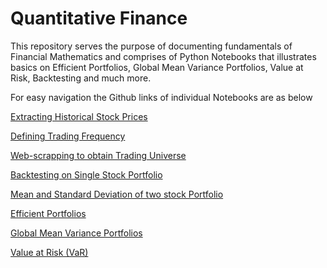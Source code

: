 # Quantitative Finance

This repository serves the purpose of documenting fundamentals of Financial Mathematics and comprises of Python Notebooks that illustrates basics on Efficient Portfolios, Global Mean Variance Portfolios, Value at Risk, Backtesting and much more.

For easy navigation the Github links of individual Notebooks are as below

[Extracting Historical Stock Prices](https://github.com/HAN1T/PythonFinance/blob/main/MultipleStock_Prices.ipynb)

[Defining Trading Frequency](https://github.com/HAN1T/PythonFinance/blob/main/MultipleStockPrice_with_TradingFreq.ipynb)

[Web-scrapping to obtain Trading Universe](https://github.com/HAN1T/PythonFinance/blob/main/Universe500.ipynb)

[Backtesting on Single Stock Portfolio](https://github.com/HAN1T/PythonFinance/blob/main/Backtest_SMA.ipynb)

[Mean and Standard Deviation of two stock Portfolio](https://github.com/HAN1T/PythonFinance/blob/main/Mean%20%26%20SD%20for%202%20stock%20Portfolio.ipynb)

[Efficient Portfolios](https://github.com/HAN1T/PythonFinance/blob/main/Efficient%20Portfolios.ipynb)

[Global Mean Variance Portfolios](https://github.com/HAN1T/PythonFinance/blob/main/Global%20Minimum%20Variance%20Portfolio%20(GMVP).ipynb)

[Value at Risk (VaR)](https://github.com/HAN1T/PythonFinance/blob/main/Value%20At%20Risk%20(VAR).ipynb)
